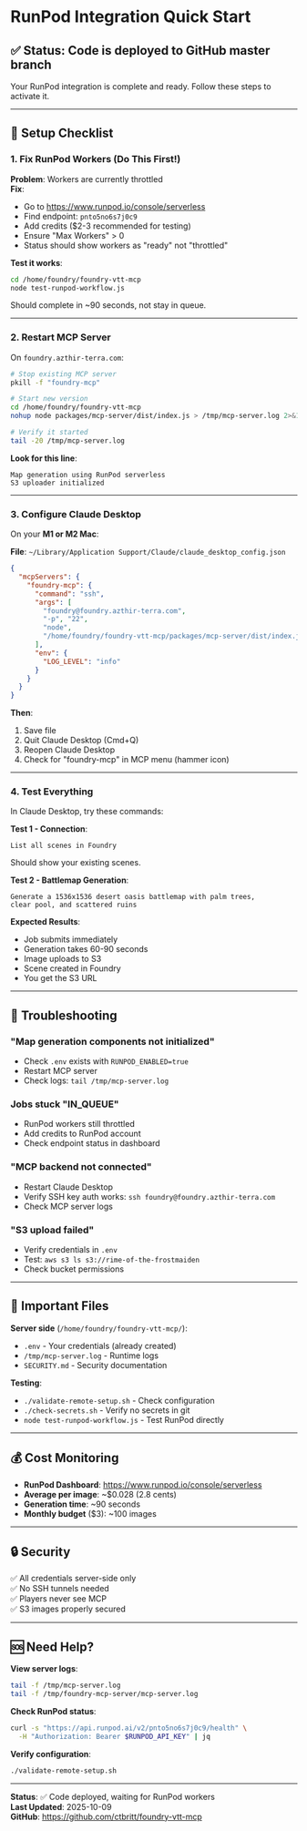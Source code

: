 # RunPod Integration Quick Start

## ✅ Status: Code is deployed to GitHub master branch

Your RunPod integration is complete and ready. Follow these steps to activate it.

---

## 🔧 Setup Checklist

### 1. Fix RunPod Workers (Do This First!)
**Problem**: Workers are currently throttled  
**Fix**: 
- Go to https://www.runpod.io/console/serverless
- Find endpoint: `pnto5no6s7j0c9`
- Add credits ($2-3 recommended for testing)
- Ensure "Max Workers" > 0
- Status should show workers as "ready" not "throttled"

**Test it works**:
```bash
cd /home/foundry/foundry-vtt-mcp
node test-runpod-workflow.js
```
Should complete in ~90 seconds, not stay in queue.

---

### 2. Restart MCP Server

On `foundry.azthir-terra.com`:

```bash
# Stop existing MCP server
pkill -f "foundry-mcp"

# Start new version
cd /home/foundry/foundry-vtt-mcp
nohup node packages/mcp-server/dist/index.js > /tmp/mcp-server.log 2>&1 &

# Verify it started
tail -20 /tmp/mcp-server.log
```

**Look for this line**:
```
Map generation using RunPod serverless
S3 uploader initialized
```

---

### 3. Configure Claude Desktop

On your **M1 or M2 Mac**:

**File**: `~/Library/Application Support/Claude/claude_desktop_config.json`

```json
{
  "mcpServers": {
    "foundry-mcp": {
      "command": "ssh",
      "args": [
        "foundry@foundry.azthir-terra.com",
        "-p", "22",
        "node",
        "/home/foundry/foundry-vtt-mcp/packages/mcp-server/dist/index.js"
      ],
      "env": {
        "LOG_LEVEL": "info"
      }
    }
  }
}
```

**Then**:
1. Save file
2. Quit Claude Desktop (Cmd+Q)
3. Reopen Claude Desktop
4. Check for "foundry-mcp" in MCP menu (hammer icon)

---

### 4. Test Everything

In Claude Desktop, try these commands:

**Test 1 - Connection**:
```
List all scenes in Foundry
```
Should show your existing scenes.

**Test 2 - Battlemap Generation**:
```
Generate a 1536x1536 desert oasis battlemap with palm trees, 
clear pool, and scattered ruins
```

**Expected Results**:
- Job submits immediately
- Generation takes 60-90 seconds
- Image uploads to S3
- Scene created in Foundry
- You get the S3 URL

---

## 🐛 Troubleshooting

### "Map generation components not initialized"
- Check `.env` exists with `RUNPOD_ENABLED=true`
- Restart MCP server
- Check logs: `tail /tmp/mcp-server.log`

### Jobs stuck "IN_QUEUE"
- RunPod workers still throttled
- Add credits to RunPod account
- Check endpoint status in dashboard

### "MCP backend not connected"
- Restart Claude Desktop
- Verify SSH key auth works: `ssh foundry@foundry.azthir-terra.com`
- Check MCP server logs

### "S3 upload failed"
- Verify credentials in `.env`
- Test: `aws s3 ls s3://rime-of-the-frostmaiden`
- Check bucket permissions

---

## 📁 Important Files

**Server side** (`/home/foundry/foundry-vtt-mcp/`):
- `.env` - Your credentials (already created)
- `/tmp/mcp-server.log` - Runtime logs
- `SECURITY.md` - Security documentation

**Testing**:
- `./validate-remote-setup.sh` - Check configuration
- `./check-secrets.sh` - Verify no secrets in git
- `node test-runpod-workflow.js` - Test RunPod directly

---

## 💰 Cost Monitoring

- **RunPod Dashboard**: https://www.runpod.io/console/serverless
- **Average per image**: ~$0.028 (2.8 cents)
- **Generation time**: ~90 seconds
- **Monthly budget** ($3): ~100 images

---

## 🔒 Security

✅ All credentials server-side only  
✅ No SSH tunnels needed  
✅ Players never see MCP  
✅ S3 images properly secured  

---

## 🆘 Need Help?

**View server logs**:
```bash
tail -f /tmp/mcp-server.log
tail -f /tmp/foundry-mcp-server/mcp-server.log
```

**Check RunPod status**:
```bash
curl -s "https://api.runpod.ai/v2/pnto5no6s7j0c9/health" \
  -H "Authorization: Bearer $RUNPOD_API_KEY" | jq
```

**Verify configuration**:
```bash
./validate-remote-setup.sh
```

---

**Status**: ✅ Code deployed, waiting for RunPod workers  
**Last Updated**: 2025-10-09  
**GitHub**: https://github.com/ctbritt/foundry-vtt-mcp
